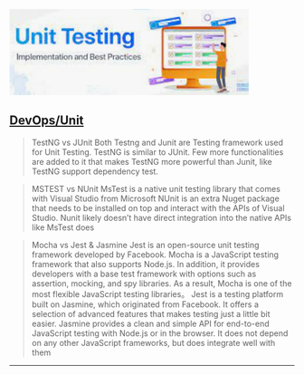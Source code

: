 [![Bitbucket](../resource/unit.png)](https://smartbear.com/learn/automated-testing/what-is-unit-testing/)
## <ins>[DevOps]/Unit

> TestNG vs JUnit
Both Testng and Junit are Testing framework used for Unit Testing. TestNG is similar to JUnit. Few more functionalities are added to it that makes TestNG more powerful than Junit, like TestNG support dependency test.

>MSTEST vs NUnit
MsTest is a native unit testing library that comes with Visual Studio from Microsoft
NUnit is an extra Nuget package that needs to be installed on top and interact with the APIs of Visual Studio. Nunit likely doesn’t have direct integration into the native APIs like MsTest does

> Mocha vs Jest & Jasmine
Jest is an open-source unit testing framework developed by Facebook. Mocha is a JavaScript testing framework that also supports Node.js. In addition, it provides developers with a base test framework with options such as assertion, mocking, and spy libraries. As a result, Mocha is one of the most flexible JavaScript testing libraries。
Jest is a testing platform built on Jasmine, which originated from Facebook. It offers a selection of advanced features that makes testing just a little bit easier. Jasmine provides a clean and simple API for end-to-end JavaScript testing with Node.js or in the browser. It does not depend on any other JavaScript frameworks, but does integrate well with them


---
[DevOps]: <../../README.md>
[Scan]: <../scan.md>
